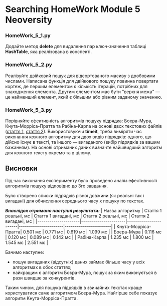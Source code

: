 # Searching HomeWork Module 5 Neoversity

<h3>HomeWork_5_1.py</h3>
<p>Додайте метод <b>delete</b> для видалення пар ключ-значення таблиці <b>HashTable</b>, яка реалізована в конспекті.</p>

<h3>HomeWork_5_2.py</h3>
<p>Реалізуйте двійковий пошук для відсортованого масиву з дробовими числами. Написана функція для двійкового пошуку повинна повертати кортеж, де першим елементом є кількість ітерацій, потрібних для знаходження елемента. Другим елементом має бути "верхня межа" — це найменший елемент, який є більшим або рівним заданому значенню.</p>

<h3>HomeWork_5_3.py</h3>
<p>Порівняйте ефективність алгоритмів пошуку підрядка: Боєра-Мура, Кнута-Морріса-Пратта та Рабіна-Карпа на основі двох текстових файлів (<a href="https://drive.google.com/file/d/18_R5vEQ3eDuy2VdV3K5Lu-R-B-adxXZh/view">стаття 1</a>, <a href="https://drive.google.com/file/d/18BfXyQcmuinEI_8KDSnQm4bLx6yIFS_w/view">стаття 2</a>). Використовуючи <b>timeit</b>, треба виміряти час виконання кожного алгоритму для двох видів підрядків: одного, що дійсно існує в тексті, та іншого — вигаданого (вибір підрядків за вашим бажанням). На основі отриманих даних визначте найшвидший алгоритм для кожного тексту окремо та в цілому.</p>

## Висновки

Під час виконання експерименту було проведено аналіз ефективності алгоритмів пошуку відповідно до 3го завдання.

Було створено списки підрядків різної довжини (як реальні так і вигадані) для обчислення середнього часу х пошуку по текстах.

<b><i>Внаслідок отримано наступні результати:</b></i>
| Назва алгоритму     | Cтаття 1 реальні, мс | Cтаття 1 вигадані, мс | Cтаття 2 реальні, мс | Cтаття 2 вигадані, мс |
|---------------------|----------------------|-----------------------|----------------------|-----------------------|
| Кнута-Морріса-Пратта|        0.501 мс      |        0.771 мс       |       0.619 мс       |       1.099 мс        |
| Боєра-Мура          |        0.116 мс      |        0.120 мс       |       0.089 мс       |       0.142 мс        |
| Рабіна-Карпа        |        1.235 мс      |        1.800 мс       |       1.545 мс       |       2.551 мс        |

Бачимо наступне:

- пошук вигаданих (відсутніх) даних займає більше часу у всіх алгоритмах в обох статтях;
- найкращим є алгоритм Боєра-Мура, пошук за яким виконується в рази швидше за конкурентів.

Таким чином, для пошука підрядків в звичайних текстах краще користуватися саме алгоритмом Боєра-Мура. Найгірше себе показує алгоритм Кнута-Морріса-Пратта.